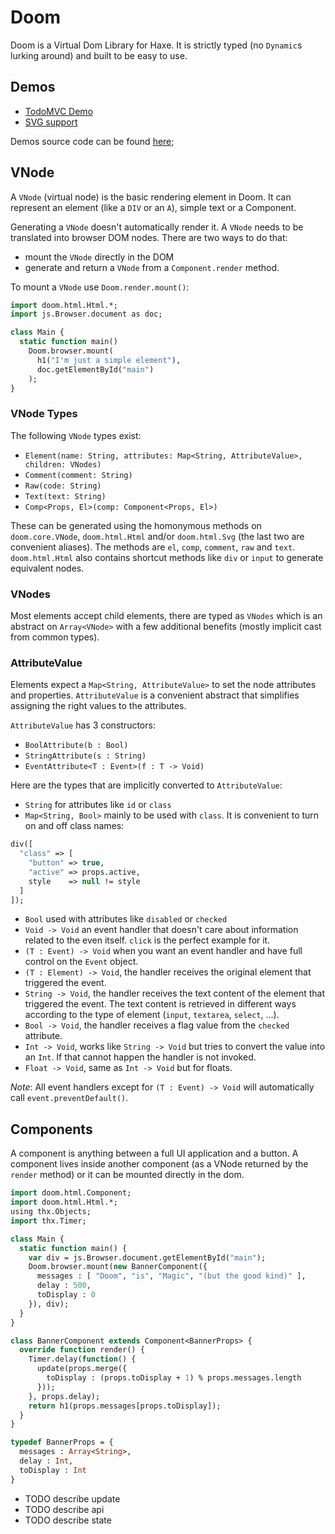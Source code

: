 # Doom

Doom is a Virtual Dom Library for Haxe. It is strictly typed (no `Dynamic`s
lurking around) and built to be easy to use.

## Demos

* [TodoMVC Demo](https://rawgit.com/fponticelli/doom-demos/master/todomvc/index.html)
* [SVG support](https://rawgit.com/fponticelli/doom-demos/master/svg/www/index.html)

Demos source code can be found [here](https://github.com/fponticelli/doom-demos/);

## VNode

A `VNode` (virtual node) is the basic rendering element in Doom. It can
represent an element (like a `DIV` or an `A`), simple text or a Component.

Generating a `VNode` doesn't automatically render it. A `VNode` needs to be
translated into browser DOM nodes. There are two ways to do that:

* mount the `VNode` directly in the DOM
* generate and return a `VNode` from a `Component.render` method.

To mount a `VNode` use `Doom.render.mount()`:

```haxe
import doom.html.Html.*;
import js.Browser.document as doc;

class Main {
  static function main()
    Doom.browser.mount(
      h1("I'm just a simple element"),
      doc.getElementById("main")
    );
}
```

### VNode Types

The following `VNode` types exist:

* `Element(name: String, attributes: Map<String, AttributeValue>, children: VNodes)`
* `Comment(comment: String)`
* `Raw(code: String)`
* `Text(text: String)`
* `Comp<Props, El>(comp: Component<Props, El>)`

These can be generated using the homonymous methods on `doom.core.VNode`, `doom.html.Html` and/or `doom.html.Svg` (the last two are convenient aliases). The methods are `el`, `comp`, `comment`, `raw` and `text`. `doom.html.Html` also contains shortcut methods like `div` or `input` to generate equivalent
nodes.

### VNodes

Most elements accept child elements, there are typed as `VNodes` which is an abstract on `Array<VNode>` with a few additional benefits (mostly implicit cast from common types).

### AttributeValue

Elements expect a `Map<String, AttributeValue>` to set the node attributes and properties. `AttributeValue` is a convenient abstract that simplifies assigning the right values to the attributes.

`AttributeValue` has 3 constructors:

* `BoolAttribute(b : Bool)`
* `StringAttribute(s : String)`
* `EventAttribute<T : Event>(f : T -> Void)`

Here are the types that are implicitly converted to `AttributeValue`:

* `String` for attributes like `id` or `class`
* `Map<String, Bool>` mainly to be used with `class`. It is convenient to turn
    on and off class names:

```haxe
div([
  "class" => [
    "button" => true,
    "active" => props.active,
    style    => null != style
  ]
]);
```

* `Bool` used with attributes like `disabled` or `checked`
* `Void -> Void` an event handler that doesn't care about information
  related to the even itself. `click` is the perfect example for it.
* `(T : Event) -> Void` when you want an event handler and have full control
  on the `Event` object.
* `(T : Element) -> Void`, the handler receives the original element that
  triggered the event.
* `String -> Void`, the handler receives the text content of the element
  that triggered the event. The text content is retrieved in different ways
  according to the type of element (`input`, `textarea`, `select`, ...).
* `Bool -> Void`, the handler receives a flag value from the `checked`
  attribute.
* `Int -> Void`, works like `String -> Void` but tries to convert the value
  into an `Int`. If that cannot happen the handler is not invoked.
* `Float -> Void`, same as `Int -> Void` but for floats.

*Note*: All event handlers except for `(T : Event) -> Void` will automatically
call `event.preventDefault()`.

## Components

A component is anything between a full UI application and a button. A component
lives inside another component (as a VNode returned by the `render` method) or it can be mounted directly in the dom.

```haxe
import doom.html.Component;
import doom.html.Html.*;
using thx.Objects;
import thx.Timer;

class Main {
  static function main() {
    var div = js.Browser.document.getElementById("main");
    Doom.browser.mount(new BannerComponent({
      messages : [ "Doom", "is", "Magic", "(but the good kind)" ],
      delay : 500,
      toDisplay : 0
    }), div);
  }
}

class BannerComponent extends Component<BannerProps> {
  override function render() {
    Timer.delay(function() {
      update(props.merge({
        toDisplay : (props.toDisplay + 1) % props.messages.length
      }));
    }, props.delay);
    return h1(props.messages[props.toDisplay]);
  }
}

typedef BannerProps = {
  messages : Array<String>,
  delay : Int,
  toDisplay : Int
}
```

* TODO describe update
* TODO describe api
* TODO describe state
